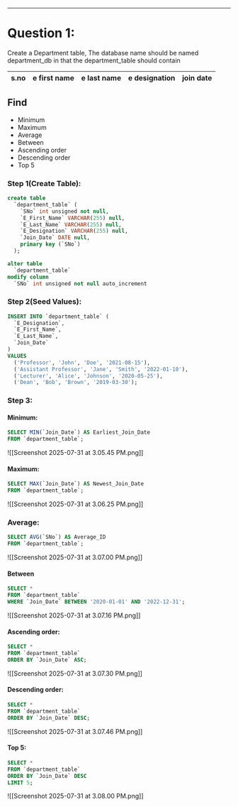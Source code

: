 ___
# Question 1:

Create a Department table,
The database name should be named department_db
in that the  department_table should contain

| s.no | e first name | e last name | e designation | join date |
| ---- | ------------ | ----------- | ------------- | --------- |

## Find 
- Minimum
- Maximum
- Average
- Between
- Ascending order
- Descending order
- Top 5 

### Step 1(Create Table):
```sql
create table
  `department_table` (
    `SNo` int unsigned not null,
    `E_First_Name` VARCHAR(255) null,
    `E_Last_Name` VARCHAR(255) null,
    `E_Designation` VARCHAR(255) null,
    `Join_Date` DATE null,
    primary key (`SNo`)
  );

alter table
  `department_table`
modify column
  `SNo` int unsigned not null auto_increment
```

### Step 2(Seed Values):
```sql
INSERT INTO `department_table` (
  `E_Designation`,
  `E_First_Name`,
  `E_Last_Name`,
  `Join_Date`
)
VALUES
  ('Professor', 'John', 'Doe', '2021-08-15'),
  ('Assistant Professor', 'Jane', 'Smith', '2022-01-10'),
  ('Lecturer', 'Alice', 'Johnson', '2020-05-25'),
  ('Dean', 'Bob', 'Brown', '2019-03-30');

```

### Step 3:

#### Minimum:
```sql
SELECT MIN(`Join_Date`) AS Earliest_Join_Date
FROM `department_table`;
```
![[Screenshot 2025-07-31 at 3.05.45 PM.png]]
#### Maximum:
```sql
SELECT MAX(`Join_Date`) AS Newest_Join_Date
FROM `department_table`;
```
![[Screenshot 2025-07-31 at 3.06.25 PM.png]]
### Average:
```sql
SELECT AVG(`SNo`) AS Average_ID
FROM `department_table`;
```
![[Screenshot 2025-07-31 at 3.07.00 PM.png]]

#### Between
```sql
SELECT *
FROM `department_table`
WHERE `Join_Date` BETWEEN '2020-01-01' AND '2022-12-31';
```
![[Screenshot 2025-07-31 at 3.07.16 PM.png]]
#### Ascending order:
```sql
SELECT *
FROM `department_table`
ORDER BY `Join_Date` ASC;
```
![[Screenshot 2025-07-31 at 3.07.30 PM.png]]
#### Descending order:
```sql
SELECT *
FROM `department_table`
ORDER BY `Join_Date` DESC;
```
![[Screenshot 2025-07-31 at 3.07.46 PM.png]]
#### Top 5:
```sql
SELECT *
FROM `department_table`
ORDER BY `Join_Date` DESC
LIMIT 5;
```
![[Screenshot 2025-07-31 at 3.08.00 PM.png]]